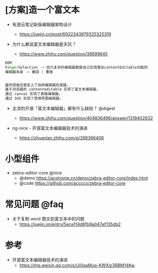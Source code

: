# [方案]造一个富文本

- 有道云笔记新版编辑器架构设计 
  - https://juejin.cn/post/6922343979325325319

- 为什么都说富文本编辑器是天坑？ 
    - https://www.zhihu.com/question/38699645

```js
DOM
Range/Selection -> 但凡复杂的编辑器都是自己实现类似contentEditable功能的
编辑器本身 -> 撤回 | 重做


最终语雀还是走上了自研编辑器的道路，
基于浏览器的 contenteditable 实现了富文本编辑器，
通过 canvas 实现了表格编辑器，
通过 SVG 实现了思维导图编辑器。
```

- 主流的开源「富文本编辑器」都有什么缺陷？ @digest
  - https://www.zhihu.com/question/404836496/answer/1318402632

- ng-nice - 开源富文本编辑器技术的演进
  - https://zhuanlan.zhihu.com/p/268366406

# 小型组件

- zebra-editor-core @nice
  - @demo https://acohome.cn/demo/zebra-editor-core/index.html
  - @code https://github.com/acccco/zebra-editor-core

# 常见问题 @faq

- 关于复制 word 图文到富文本中的问题
  - https://juejin.im/entry/5ece114d6fb9a047ef135db2

# 参考

- 开源富文本编辑器技术的演进
  - https://mp.weixin.qq.com/s/Ui0qaMup-KWXiz3RBM14Kw